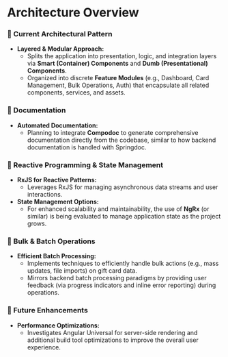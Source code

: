 # Architecture Overview

### 🔁 Current Architectural Pattern

- **Layered & Modular Approach:**
  - Splits the application into presentation, logic, and integration layers via **Smart (Container) Components** and **Dumb (Presentational) Components**.
  - Organized into discrete **Feature Modules** (e.g., Dashboard, Card Management, Bulk Operations, Auth) that encapsulate all related components, services, and assets.

### 🔁 Documentation

- **Automated Documentation:**
  - Planning to integrate **Compodoc** to generate comprehensive documentation directly from the codebase, similar to how backend documentation is handled with Springdoc.

### 🔁 Reactive Programming & State Management

- **RxJS for Reactive Patterns:**
  - Leverages RxJS for managing asynchronous data streams and user interactions.
- **State Management Options:**
  - For enhanced scalability and maintainability, the use of **NgRx** (or similar) is being evaluated to manage application state as the project grows.

### 🔁 Bulk & Batch Operations

- **Efficient Batch Processing:**
  - Implements techniques to efficiently handle bulk actions (e.g., mass updates, file imports) on gift card data.
  - Mirrors backend batch processing paradigms by providing user feedback (via progress indicators and inline error reporting) during operations.

### 🔮 Future Enhancements

- **Performance Optimizations:**
  - Investigates Angular Universal for server-side rendering and additional build tool optimizations to improve the overall user experience.

